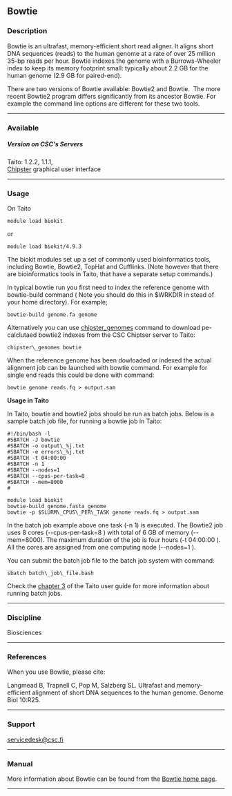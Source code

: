 ## Bowtie

### Description

Bowtie is an ultrafast, memory-efficient short read aligner. It aligns short DNA sequences (reads) to the human genome at a rate of over 25 million 35-bp reads per hour. Bowtie indexes the genome with a Burrows-Wheeler index to keep its memory footprint small: typically about 2.2 GB for the human genome (2.9 GB for paired-end).  
  
There are two versions of Bowtie available: Bowtie2 and Bowtie.  The more recent Bowtie2 program differs significantly from its ancestor Bowtie. For example the command line options are different for these two tools.

* * *

### Available

##### Version on CSC's Servers

Taito: 1.2.2, 1.1.1,  
[Chipster](http://chipster.csc.fi) graphical user interface

* * *

### Usage

On Taito

    module load biokit

or

    module load biokit/4.9.3

The biokit modules set up a set of commonly used bioinformatics tools, including Bowtie, Bowtie2, TopHat and Cufflinks. (Note however that there are bioinformatics tools in Taito, that have a separate setup commands.)

In typical bowtie run you first need to index the reference genome with bowtie-build command ( Note you should do this in $WRKDIR in stead of your home directory). For example;

    bowtie-build genome.fa genome

Alternatively you can use [chipster\_genomes](https://research.csc.fi/-/chipster_indexes) command to download pe-calclutaed bowtie2 indexes from the CSC Chiptser server to Taito:

    chipster\_genomes bowtie

When the reference genome has been dowloaded or indexed the actual alignment job can be launched with bowtie command. For example for single end reads this could be done with command:

    bowtie genome reads.fq > output.sam

**Usage in Taito**

In Taito, bowtie and bowtie2 jobs should be run as batch jobs. Below is a sample batch job file, for running a bowtie job in Taito:

    #!/bin/bash -l
    #SBATCH -J bowtie
    #SBATCH -o output\_%j.txt
    #SBATCH -e errors\_%j.txt
    #SBATCH -t 04:00:00
    #SBATCH -n 1
    #SBATCH --nodes=1  
    #SBATCH --cpus-per-task=8
    #SBATCH --mem=8000
    #
    
    module load biokit
    bowtie-build genome.fasta genome
    bowtie -p $SLURM\_CPUS\_PER\_TASK genome reads.fq > output.sam

In the batch job example above one task (-n 1) is executed. The Bowtie2 job uses 8 cores (--cpus-per-task=8 ) with total of 6 GB of memory (--mem=8000). The maximum duration of the job is four hours (-t 04:00:00 ). All the cores are assigned from one computing node (--nodes=1 ).

You can submit the batch job file to the batch job system with command:

    sbatch batch\_job\_file.bash

Check the [chapter 3](http://research.csc.fi/taito-batch-jobs) of the Taito user guide for more information about running batch jobs.

* * *

### Discipline

Biosciences  

* * *

### References

When you use Bowtie, please cite:

Langmead B, Trapnell C, Pop M, Salzberg SL. Ultrafast and memory-efficient alignment of short DNA sequences to the human genome. Genome Biol 10:R25.

* * *

### Support

servicedesk@csc.fi

* * *

### Manual

More information about Bowtie can be found from the [Bowtie home page](http://bowtie-bio.sourceforge.net/index.shtml).

* * *